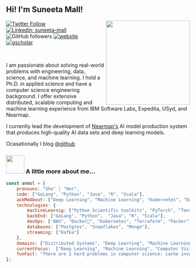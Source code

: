 <h2>Hi! I'm Suneeta Mall! </h2>
<img align='right' src="https://media.giphy.com/media/M9gbBd9nbDrOTu1Mqx/giphy.gif" width="230">


[![Twitter Follow](https://img.shields.io/twitter/follow/suneetamall?label=Follow)](https://twitter.com/intent/follow?screen_name=suneetamall)
[![Linkedin: suneeta-mall](https://img.shields.io/badge/-suneetamall-blue?style=flat-square&logo=Linkedin&logoColor=white&link=https://www.linkedin.com/in/suneeta-mall-a6a0507/)](https://www.linkedin.com/in/suneeta-mall-a6a0507/)
![GitHub followers](https://img.shields.io/github/followers/suneeta-mall?label=Follow&style=social)
[![website](https://img.shields.io/badge/Website-46a2f1.svg?&style=flat-square&logo=Google-Chrome&logoColor=white&link=https://suneeta-mall.github.io/)](https://suneeta-mall.github.io/)
[![gscholar](https://img.shields.io/badge/Scholar-46a2f1.svg?&style=flat-square&logo=Google-Chrome&logoColor=white&link=https://scholar.google.com.au/citations?hl=en&amp;user=WD712CUAAAAJ)](https://scholar.google.com.au/citations?hl=en&amp;user=WD712CUAAAAJ)


<br/>
<p>
I am passionate about solving real-world problems with engineering, data, science, and machine learning. I hold a Ph.D. in applied science and have a computer science engineering background. I offer extensive distributed, scalable computing and machine learning experience from IBM Software Labs, Expedita, USyd, and Nearmap. 

I currently lead the development of <a href="https://www.nearmap.com">Nearmap's</a> AI model production system that produces high-quality AI data sets and deep learning models. 
  
Ocasationally I blog [@github](https://suneeta-mall.github.io/)
</p>



### <img src="https://media.giphy.com/media/VgCDAzcKvsR6OM0uWg/giphy.gif" width="50"> A little more about me...  

```javascript
const anmol = {
    pronouns: "She" | "Her",
    code: ["GoLang", "Python", "Java", "R", "Scala"],
    askMeAbout: ["Deep Learning", "Machine Learning", "Kubernetes", "Data", "Software Engineering", "Software Architecture"],
    technologies: {
        machineLearnig: ["Python Scientific toolkits", "PyTorch", "Tensorflow"],
        backEnd: ["GoLang", "Python",  "Java", "R", "Scala"],
        devOps: ["AWS", "Docker🐳", "Kubernetes", "Terraform", "Packer"],
        databases: ["Postgres", "Snowflakes", "Mongo"],
        streaming: ["Kafka"]
    },
    domains: ["Distributed Systems", "Deep Learning", "Machine Learning", "GIS", "Computer Vision", "Data"],
    currentFocus:  ["Deep Learning", "Machine Learning", "Computer Vision", "Data"],
    funFact: "There are 2 hard problems in computer science: cache invalidation, naming things, and off-by-1 errors!"
};
```

